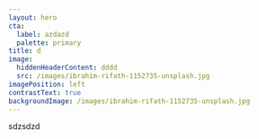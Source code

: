 ```yaml
---
layout: hero
cta:
  label: azdazd
  palette: primary
title: d
image:
  hiddenHeaderContent: dddd
  src: /images/ibrahim-rifath-1152735-unsplash.jpg
imagePosition: left
contrastText: true
backgroundImage: /images/ibrahim-rifath-1152735-unsplash.jpg
---
```

sdzsdzd
